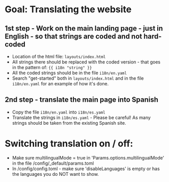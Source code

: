 # Goal: Translating the website

## 1st step - Work on the main landing page - just in English - so that strings are coded and not hard-coded
- Location of the html file: `layouts/index.html`
- All strings there should be replaced with the coded version - that goes in the pattern of: `{{ i18n "string" }}`
- All the coded strings should be in the file `i18n/en.yaml`
- Search "get-started" both in `layouts/index.html` and in the file `i18n/en.yaml` for an example of how it's done.

## 2nd step - translate the main page into Spanish

- Copy the file `i18n/en.yaml` into `i18n/es.yaml`
- Translate the strings in `i18n/es.yaml` - Please be careful! As many strings should be taken from the existing Spanish site.

# Switching translation on / off:

- Make sure multilingualMode = true in 'Params.options.multilingualMode' in the file /config/_default/params.toml
- In /config/config.toml - make sure 'disableLanguages' is empty or has the languages you do NOT want to show.
